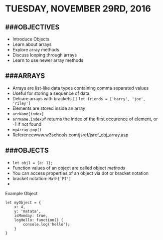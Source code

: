 # TUESDAY, NOVEMBER 29RD, 2016



###**OBJECTIVES**
---------------------------------------
+ Introduce Objects
+ Learn about arrays
+ Explore array methods
+ Discuss looping through arrays
+ Learn to use newer array methods


###**ARRAYS**
---------------------------------------
+ Arrays are list-like data types containing comma separated values
+ Useful for storing a sequence of data
+ Delcare arrays with brackets  `[]`
`let friends = ['barry', 'joe', 'riley']`
+ Elements are stored inside an array
+ `arrName[index]`
+ `arrName.indexOf` returns the index of the first occurence of element, or -1 if not found 
+ `myArray.pop()` 
+ Referencewww.w3schools.com/jsref/jsref_obj_array.asp


###**OBJECTS**
---------------------------------------
+ `let obj1 = {a: 1};`
+ Function values of an object are called object _methods_
+ You can access properties of an object via dot or bracket notation
+ bracket notation: `Math['PI']`
+

Example Object
```
let myObject = {
    x: 4,
    y: 'matata', 
    isMonday: true,
    logHello: function() {
        console.log('hello');
    }
}
```


